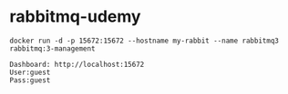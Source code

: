 # rabbitmq-udemy

```
docker run -d -p 15672:15672 --hostname my-rabbit --name rabbitmq3 rabbitmq:3-management

Dashboard: http://localhost:15672
User:guest
Pass:guest
```
